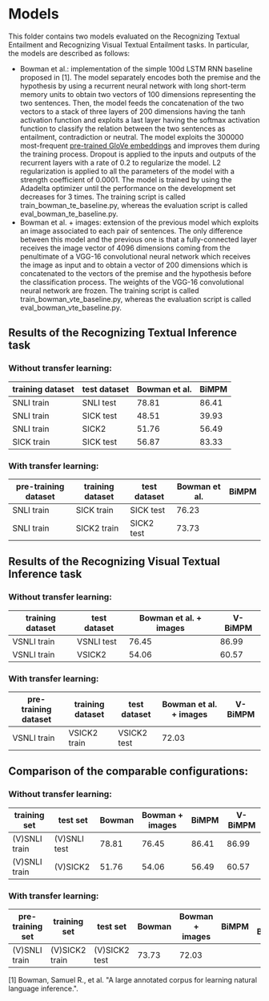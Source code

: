 # Models
This folder contains two models evaluated on the Recognizing Textual Entailment and Recognizing Visual Textual Entailment tasks. In particular, the models are described as follows:

* Bowman et al.: implementation of the simple 100d LSTM RNN baseline proposed in [1]. The model separately encodes both the premise and the hypothesis by using a recurrent neural network with long short-term memory units to obtain two vectors of 100 dimensions representing the two sentences. Then, the model feeds the concatenation of the two vectors to a stack of three layers of 200 dimensions having the tanh activation function and exploits a last layer having the softmax activation function to classify the relation between the two sentences as entailment, contradiction or neutral. The model exploits the 300000 most-frequent [pre-trained GloVe embeddings](http://nlp.stanford.edu/data/glove.840B.300d.zip) and improves them during the training process. Dropout is applied to the inputs and outputs of the recurrent layers with a rate of 0.2 to regularize the model. L2 regularization is applied to all the parameters of the model with a strength coefficient of 0.0001. The model is trained by using the Adadelta optimizer until the performance on the development set decreases for 3 times. The training script is called train_bowman_te_baseline.py, whereas the evaluation script is called eval_bowman_te_baseline.py.
* Bowman et al. + images: extension of the previous model which exploits an image associated to each pair of sentences. The only difference between this model and the previous one is that a fully-connected layer receives the image vector of 4096 dimensions coming from the penultimate of a VGG-16 convolutional neural network which receives the image as input and to obtain a vector of 200 dimensions which is concatenated to the vectors of the premise and the hypothesis before the classification process. The weights of the VGG-16 convolutional neural network are frozen. The training script is called train_bowman_vte_baseline.py, whereas the evaluation script is called eval_bowman_vte_baseline.py.

## Results of the Recognizing Textual Inference task

### Without transfer learning:

| training dataset | test dataset | Bowman et al. | BiMPM |
|------------------|--------------|---------------|-------|
| SNLI train       | SNLI test    | 78.81         | 86.41 |
| SNLI train       | SICK test    | 48.51         | 39.93 |
| SNLI train       | SICK2        | 51.76         | 56.49 |
| SICK train       | SICK test    | 56.87         | 83.33 |

### With transfer learning:

| pre-training dataset | training dataset | test dataset | Bowman et al. | BiMPM |
|----------------------|------------------|--------------|---------------|-------|
| SNLI train           | SICK train       | SICK test    | 76.23         |       |
| SNLI train           | SICK2 train      | SICK2 test   | 73.73         |       |

## Results of the Recognizing Visual Textual Inference task

### Without transfer learning:

| training dataset | test dataset | Bowman et al. + images | V-BiMPM |
|------------------|--------------|------------------------|---------|
| VSNLI train      | VSNLI test   | 76.45                  | 86.99   |
| VSNLI train      | VSICK2       | 54.06                  | 60.57   |

### With transfer learning:

| pre-training dataset | training dataset | test dataset | Bowman et al. + images | V-BiMPM |
|----------------------|------------------|--------------|------------------------|---------|
| VSNLI train          | VSICK2 train     | VSICK2 test  | 72.03                  |         |

## Comparison of the comparable configurations:

### Without transfer learning:

| training set  | test set     | Bowman | Bowman + images | BiMPM | V-BiMPM |
|---------------|--------------|--------|-----------------|-------|---------|
| (V)SNLI train | (V)SNLI test | 78.81  | 76.45           | 86.41 | 86.99   |
| (V)SNLI train | (V)SICK2     | 51.76  | 54.06           | 56.49 | 60.57   |

### With transfer learning:

| pre-training set | training set   | test set      | Bowman | Bowman + images | BiMPM | V-BiMPM |
|------------------|----------------|---------------|--------|-----------------|-------|---------|
| (V)SNLI train    | (V)SICK2 train | (V)SICK2 test | 73.73  | 72.03           |       |         |

[1] Bowman, Samuel R., et al. "A large annotated corpus for learning natural language inference.".
